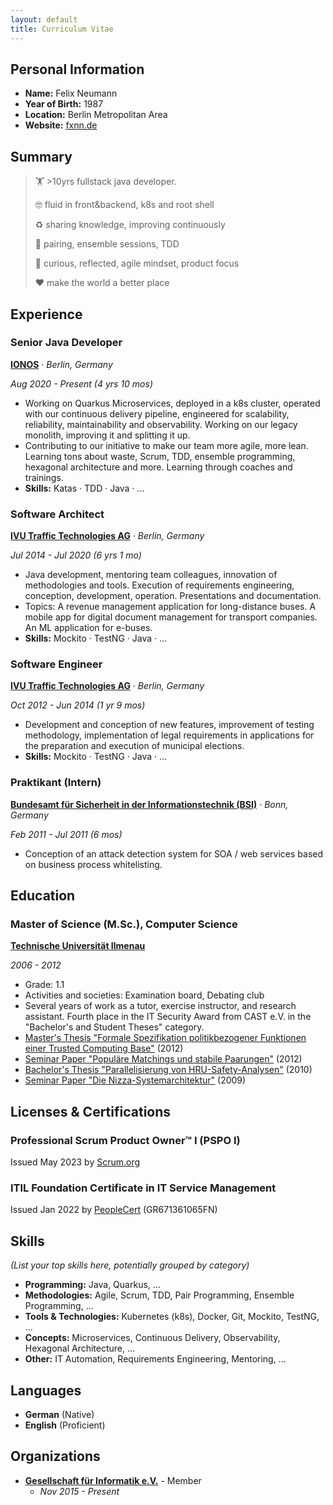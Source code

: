 ```yaml
---
layout: default
title: Curriculum Vitae
---
```


## Personal Information

* **Name:** Felix Neumann
* **Year of Birth:** 1987
* **Location:** Berlin Metropolitan Area
* **Website:** [fxnn.de](https://fxnn.de)

## Summary

> 🏋️ &gt;10yrs fullstack java developer.
>
> 🤓 fluid in front&backend, k8s and root shell
>
> ♻️ sharing knowledge, improving continuously
>
> 👬 pairing, ensemble sessions, TDD
>
> 💭 curious, reflected, agile mindset, product focus
>
> ❤️ make the world a better place

## Experience

### Senior Java Developer

**[IONOS](https://www.ionos.de)** · *Berlin, Germany*

*Aug 2020 - Present (4 yrs 10 mos)*

* Working on Quarkus Microservices, deployed in a k8s cluster, operated with our continuous delivery pipeline, engineered for scalability, reliability, maintainability and observability. Working on our legacy monolith, improving it and splitting it up.
* Contributing to our initiative to make our team more agile, more lean. Learning tons about waste, Scrum, TDD, ensemble programming, hexagonal architecture and more. Learning through coaches and trainings.
* **Skills:** Katas · TDD · Java · ...

### Software Architect

**[IVU Traffic Technologies AG](https://www.ivu.com)** · *Berlin, Germany*

*Jul 2014 - Jul 2020 (6 yrs 1 mo)*

* Java development, mentoring team colleagues, innovation of methodologies and tools. Execution of requirements engineering, conception, development, operation. Presentations and documentation.
* Topics: A revenue management application for long-distance buses. A mobile app for digital document management for transport companies. An ML application for e-buses.
* **Skills:** Mockito · TestNG · Java · ...

### Software Engineer

**[IVU Traffic Technologies AG](https://www.ivu.com)** · *Berlin, Germany*

*Oct 2012 - Jun 2014 (1 yr 9 mos)*

* Development and conception of new features, improvement of testing methodology, implementation of legal requirements in applications for the preparation and execution of municipal elections.
* **Skills:** Mockito · TestNG · Java · ...

### Praktikant (Intern)

**[Bundesamt für Sicherheit in der Informationstechnik (BSI)](https://www.bsi.bund.de)** · *Bonn, Germany*

*Feb 2011 - Jul 2011 (6 mos)*

* Conception of an attack detection system for SOA / web services based on business process whitelisting.

## Education

### Master of Science (M.Sc.), Computer Science

**[Technische Universität Ilmenau](https://www.tu-ilmenau.de)**

*2006 - 2012*

* Grade: 1.1
* Activities and societies: Examination board, Debating club
* Several years of work as a tutor, exercise instructor, and research assistant. Fourth place in the IT Security Award from CAST e.V. in the "Bachelor's and Student Theses" category.
* [Master's Thesis "Formale Spezifikation politikbezogener Funktionen einer Trusted Computing Base"](assets/pdf/formale-spezifikation-politikbezogener-funktionen-einer-trusted-computing-base.pdf) (2012)
* [Seminar Paper "Populäre Matchings und stabile Paarungen"](assets/pdf/populaere-matchings-und-stabile-paarungen.pdf) (2012)
* [Bachelor's Thesis "Parallelisierung von HRU-Safety-Analysen"](assets/pdf/parallelisierung-von-hru-safety-analysen.pdf) (2010)
* [Seminar Paper "Die Nizza-Systemarchitektur"](assets/pdf/die-nizza-systemarchitektur.pdf) (2009)

## Licenses & Certifications

### Professional Scrum Product Owner™ I (PSPO I)

Issued May 2023 by [Scrum.org](https://www.scrum.org/certificates/965374)

### ITIL Foundation Certificate in IT Service Management

Issued Jan 2022 by [PeopleCert](https://www.peoplecert.org/for-corporations/certificate-verification-service) (GR671361065FN)

## Skills

*(List your top skills here, potentially grouped by category)*

* **Programming:** Java, Quarkus, ...
* **Methodologies:** Agile, Scrum, TDD, Pair Programming, Ensemble Programming, ...
* **Tools & Technologies:** Kubernetes (k8s), Docker, Git, Mockito, TestNG, ...
* **Concepts:** Microservices, Continuous Delivery, Observability, Hexagonal Architecture, ...
* **Other:** IT Automation, Requirements Engineering, Mentoring, ...

## Languages

* **German** (Native)
* **English** (Proficient)

## Organizations

* **[Gesellschaft für Informatik e.V.](https://gi.de)** - Member
  * *Nov 2015 - Present*
